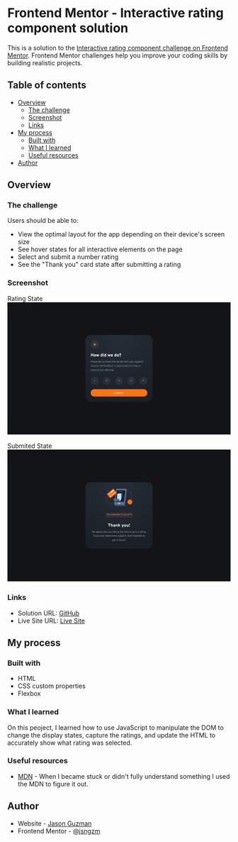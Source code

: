 # Frontend Mentor - Interactive rating component solution

This is a solution to the [Interactive rating component challenge on Frontend Mentor](https://www.frontendmentor.io/challenges/interactive-rating-component-koxpeBUmI). Frontend Mentor challenges help you improve your coding skills by building realistic projects. 

## Table of contents

- [Overview](#overview)
  - [The challenge](#the-challenge)
  - [Screenshot](#screenshot)
  - [Links](#links)
- [My process](#my-process)
  - [Built with](#built-with)
  - [What I learned](#what-i-learned)
  - [Useful resources](#useful-resources)
- [Author](#author)


## Overview

### The challenge

Users should be able to:

- View the optimal layout for the app depending on their device's screen size
- See hover states for all interactive elements on the page
- Select and submit a number rating
- See the "Thank you" card state after submitting a rating

### Screenshot

Rating State
![rating state](./screenshots/rating-state.png)

Submited State 
![submited state](./screenshots/submit-state.png)

### Links

- Solution URL: [GitHub](https://your-solution-url.com)
- Live Site URL: [Live Site](https://chimerical-hummingbird-e84e60.netlify.app)

## My process

### Built with

- HTML
- CSS custom properties
- Flexbox

### What I learned

On this peoject, I learned how to use JavaScript to manipulate the DOM to change the display states, capture the ratings, and update the HTML to accurately show what rating was selected.

### Useful resources

- [MDN](https://developer.mozilla.org/en-US/) - When I became stuck or didn't fully understand something I used the MDN to figure it out.

## Author

- Website - [Jason Guzman](https://github.com/jsngzm)
- Frontend Mentor - [@jsngzm](https://www.frontendmentor.io/profile/jsngzm)